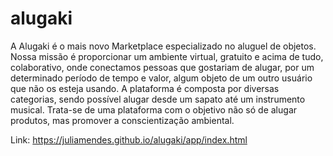 # alugaki
A Alugaki é o mais novo Marketplace especializado no aluguel de objetos. Nossa missão é proporcionar um ambiente virtual, gratuito e acima de tudo, colaborativo, onde conectamos pessoas que gostariam de alugar, por um determinado período de tempo e valor, algum objeto de um outro usuário que não os esteja usando.
A plataforma é composta por diversas categorias, sendo possível alugar desde um sapato até um instrumento musical. Trata-se de uma plataforma com o objetivo não só de alugar produtos, mas promover a conscientização ambiental.

Link: https://juliamendes.github.io/alugaki/app/index.html

